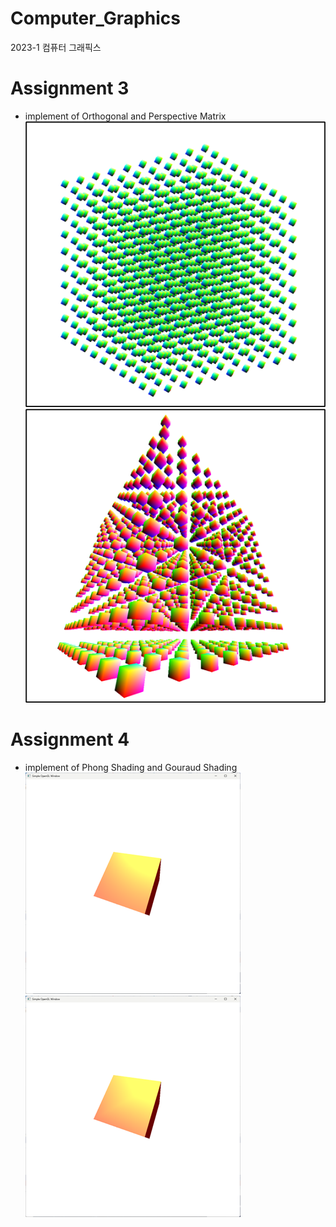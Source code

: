 # Computer_Graphics
2023-1 컴퓨터 그래픽스

# Assignment 3
- implement of Orthogonal and Perspective Matrix
![Orthogonal](./result/Orthogonal.png)
![Perspective](./result/Perspective.png)
# Assignment 4
- implement of Phong Shading and Gouraud Shading
![Phong](./result/Phong.png)
![Gouraud](./result/Gouraud.png)